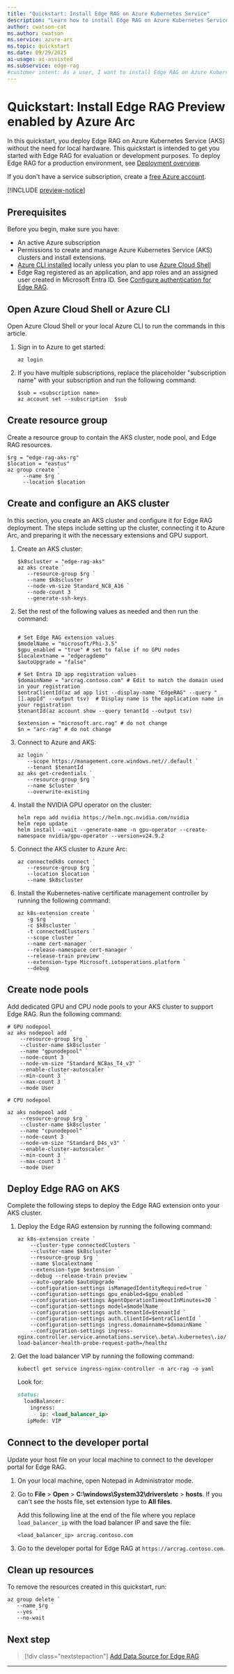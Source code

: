 ```yaml
---
title: "Quickstart: Install Edge RAG on Azure Kubernetes Service"
description: "Learn how to install Edge RAG on Azure Kubernetes Service (AKS) without the need for local hardware."
author: cwatson-cat
ms.author: cwatson
ms.service: azure-arc
ms.topic: quickstart
ms.date: 09/29/2025
ai-usage: ai-assisted
ms.subservice: edge-rag
#customer intent: As a user, I want to install Edge RAG on Azure Kubernetes Service so that I can assess the solution.
---
```


# Quickstart: Install Edge RAG Preview enabled by Azure Arc

In this quickstart, you deploy Edge RAG on Azure Kubernetes Service (AKS) without the need for local hardware. This quickstart is intended to get you started with Edge RAG for evaluation or development purposes. To deploy Edge RAG for a production environment, see [Deployment overview](deploy-overview.md).

If you don't have a service subscription, create a [free Azure account](https://azure.microsoft.com/free/).

[!INCLUDE [preview-notice](includes/preview-notice.md)]

## Prerequisites

Before you begin, make sure you have:

- An active Azure subscription
- Permissions to create and manage Azure Kubernetes Service (AKS) clusters and install extensions.
- [Azure CLI installed](/cli/azure/install-azure-cli) locally unless you plan to use [Azure Cloud Shell](/azure/cloud-shell/get-started/ephemeral?tabs=azurecli)
- Edge Rag registered as an application, and app roles and an assigned user created in Microsoft Entra ID. See [Configure authentication for Edge RAG](prepare-authentication.md).

## Open Azure Cloud Shell or Azure CLI

Open Azure Cloud Shell or your local Azure CLI to run the commands in this article.

1. Sign in to Azure to get started:

   ```azurepowershell-interactive
   az login
   ```

1. If you have multiple subscriptions, replace the placeholder "subscription name" with your subscription and run the following command:

   ```azurepowershell
   $sub = <subscription name> 
   az account set --subscription  $sub
   ```

## Create resource group

Create a resource group to contain the AKS cluster, node pool, and Edge RAG resources.

```azurepowershell
$rg = "edge-rag-aks-rg" 
$location = "eastus"
az group create `
     --name $rg `
     --location $location
```

## Create and configure an AKS cluster

In this section, you create an AKS cluster and configure it for Edge RAG deployment. The steps include setting up the cluster, connecting it to Azure Arc, and preparing it with the necessary extensions and GPU support.

1. Create an AKS cluster:

   ```azurepowershell
   $k8scluster = "edge-rag-aks"  
   az aks create `
      --resource-group $rg `
      --name $k8scluster `
      --node-vm-size Standard_NC8_A16 `
      --node-count 3 `
      --generate-ssh-keys
   ```

1. Set the rest of the following values as needed and then run the command:

   ```azurepowershell
    
   # Set Edge RAG extension values
   $modelName = "microsoft/Phi-3.5"    
   $gpu_enabled = "true" # set to false if no GPU nodes 
   $localextname = "edgeragdemo"  
   $autoUpgrade = "false" 

   # Set Entra ID app registration values
   $domainName = "arcrag.contoso.com" # Edit to match the domain used in your registration  
   $entraClientId(az ad app list --display-name "EdgeRAG" --query "[].appId" --output tsv)  # Display name is the application name in your registration   
   $tenantId(az account show --query tenantId --output tsv)    

   $extension = "microsoft.arc.rag" # do not change    
   $n = "arc-rag" # do not change
   ```

1. Connect to Azure and AKS:

   ```azurepowershell
   az login `
      --scope https://management.core.windows.net//.default `
      --tenant $tenantId    
   az aks get-credentials `
      --resource-group $rg `
      --name $cluster `
      --overwrite-existing 
   ``` 

1. Install the NVIDIA GPU operator on the cluster:

   ```azurepowershell
   helm repo add nvidia https://helm.ngc.nvidia.com/nvidia 
   helm repo update   
   helm install --wait --generate-name -n gpu-operator --create-namespace nvidia/gpu-operator --version=v24.9.2 
   ```
 
1. Connect the AKS cluster to Azure Arc:

   ```azurepowershell
   az connectedk8s connect `
      --resource-group $rg ` 
      --location $location ` 
      --name $k8scluster  
   ```

1. Install the Kubernetes-native certificate management controller by running the following command:
 
   ```azurepowershell
   az k8s-extension create `   
      -g $rg `    
      -c $k8scluster `   
      -t connectedClusters `    
      --scope cluster `
      --name cert-manager `    
      --release-namespace cert-manager `    
      --release-train preview `   
      --extension-type Microsoft.iotoperations.platform `    
      --debug 
   ```

## Create node pools

Add dedicated GPU and CPU node pools to your AKS cluster to support Edge RAG. Run the following command:

```azurepowershell
# GPU nodepool 
az aks nodepool add ` 
    --resource-group $rg ` 
    --cluster-name $k8scluster ` 
    --name "gpunodepool" ` 
    --node-count 3 ` 
    --node-vm-size "Standard_NC8as_T4_v3" `
    --enable-cluster-autoscaler `
    --min-count 3 ` 
    --max-count 3 ` 
    --mode User 

# CPU nodepool 

az aks nodepool add ` 
    --resource-group $rg ` 
    --cluster-name $k8scluster ` 
    --name "cpunodepool" ` 
    --node-count 3 ` 
    --node-vm-size "Standard_D4s_v3" ` 
    --enable-cluster-autoscaler ` 
    --min-count 3 ` 
    --max-count 3 ` 
    --mode User
 ```

## Deploy Edge RAG on AKS

Complete the following steps to deploy the Edge RAG extension onto your AKS cluster.

1. Deploy the Edge RAG extension by running the following command:

   ```azurepowershell
   az k8s-extension create `    
       --cluster-type connectedClusters `   
       --cluster-name $k8scluster `    
       --resource-group $rg `    
       --name $localextname `   
       --extension-type $extension `    
       --debug --release-train preview ` 
       --auto-upgrade $autoUpgrade ` 
       --configuration-settings isManagedIdentityRequired=true ` 
       --configuration-settings gpu_enabled=$gpu_enabled ` 
       --configuration-settings AgentOperationTimeoutInMinutes=30 ` 
       --configuration-settings model=$modelName ` 
       --configuration-settings auth.tenantId=$tenantId ` 
       --configuration-settings auth.clientId=$entraClientId ` 
       --configuration-settings ingress.domainname=$domainName ` 
       --configuration-settings ingress-nginx.controller.service.annotations.service\.beta\.kubernetes\.io/azure-load-balancer-health-probe-request-path=/healthz 
   ```

1. Get the load balancer VIP by running the following command:

   ```azurepowershell
   kubectl get service ingress-nginx-controller -n arc-rag -o yaml 
   ```

   Look for:
   ```markdown
   status:    
     loadBalancer:   
       ingress:    
        - ip: <load_balancer_ip>    
      ipMode: VIP 
   ```

## Connect to the developer portal

Update your host file on your local machine to connect to the developer portal for Edge RAG.

1. On your local machine, open Notepad in Administrator mode. 
1. Go to **File** > **Open** > **C:\windows\System32\drivers\etc** > **hosts**. If you can't see the hosts file, set extension type to **All files**.

   Add this following line at the end of the file where you replace `load_balancer_ip` with the load balancer IP and save the file:

   `<load_balancer_ip> arcrag.contoso.com` 

1. Go to the developer portal for Edge RAG at `https://arcrag.contoso.com`.

## Clean up resources

To remove the resources created in this quickstart, run:

```azurepowershell
az group delete `
   --name $rg `
   --yes `
   --no-wait
```

## Next step

> [!div class="nextstepaction"]
> [Add Data Source for Edge RAG](add-data-source.md)

---
